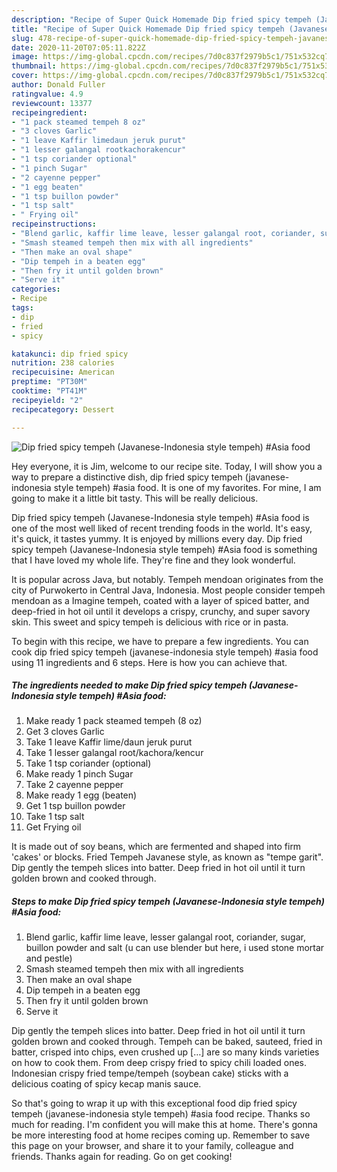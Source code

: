 ```yaml
---
description: "Recipe of Super Quick Homemade Dip fried spicy tempeh (Javanese-Indonesia style tempeh) #Asia food"
title: "Recipe of Super Quick Homemade Dip fried spicy tempeh (Javanese-Indonesia style tempeh) #Asia food"
slug: 478-recipe-of-super-quick-homemade-dip-fried-spicy-tempeh-javanese-indonesia-style-tempeh-asia-food
date: 2020-11-20T07:05:11.822Z
image: https://img-global.cpcdn.com/recipes/7d0c837f2979b5c1/751x532cq70/dip-fried-spicy-tempeh-javanese-indonesia-style-tempeh-asia-food-recipe-main-photo.jpg
thumbnail: https://img-global.cpcdn.com/recipes/7d0c837f2979b5c1/751x532cq70/dip-fried-spicy-tempeh-javanese-indonesia-style-tempeh-asia-food-recipe-main-photo.jpg
cover: https://img-global.cpcdn.com/recipes/7d0c837f2979b5c1/751x532cq70/dip-fried-spicy-tempeh-javanese-indonesia-style-tempeh-asia-food-recipe-main-photo.jpg
author: Donald Fuller
ratingvalue: 4.9
reviewcount: 13377
recipeingredient:
- "1 pack steamed tempeh 8 oz"
- "3 cloves Garlic"
- "1 leave Kaffir limedaun jeruk purut"
- "1 lesser galangal rootkachorakencur"
- "1 tsp coriander optional"
- "1 pinch Sugar"
- "2 cayenne pepper"
- "1 egg beaten"
- "1 tsp buillon powder"
- "1 tsp salt"
- " Frying oil"
recipeinstructions:
- "Blend garlic, kaffir lime leave, lesser galangal root, coriander, sugar, buillon powder and salt (u can use blender but here, i used stone mortar and pestle)"
- "Smash steamed tempeh then mix with all ingredients"
- "Then make an oval shape"
- "Dip tempeh in a beaten egg"
- "Then fry it until golden brown"
- "Serve it"
categories:
- Recipe
tags:
- dip
- fried
- spicy

katakunci: dip fried spicy 
nutrition: 238 calories
recipecuisine: American
preptime: "PT30M"
cooktime: "PT41M"
recipeyield: "2"
recipecategory: Dessert

---
```



![Dip fried spicy tempeh (Javanese-Indonesia style tempeh) #Asia food](https://img-global.cpcdn.com/recipes/7d0c837f2979b5c1/751x532cq70/dip-fried-spicy-tempeh-javanese-indonesia-style-tempeh-asia-food-recipe-main-photo.jpg)

Hey everyone, it is Jim, welcome to our recipe site. Today, I will show you a way to prepare a distinctive dish, dip fried spicy tempeh (javanese-indonesia style tempeh) #asia food. It is one of my favorites. For mine, I am going to make it a little bit tasty. This will be really delicious.

Dip fried spicy tempeh (Javanese-Indonesia style tempeh) #Asia food is one of the most well liked of recent trending foods in the world. It's easy, it's quick, it tastes yummy. It is enjoyed by millions every day. Dip fried spicy tempeh (Javanese-Indonesia style tempeh) #Asia food is something that I have loved my whole life. They're fine and they look wonderful.

It is popular across Java, but notably. Tempeh mendoan originates from the city of Purwokerto in Central Java, Indonesia. Most people consider tempeh mendoan as a Imagine tempeh, coated with a layer of spiced batter, and deep-fried in hot oil until it develops a crispy, crunchy, and super savory skin. This sweet and spicy tempeh is delicious with rice or in pasta.


To begin with this recipe, we have to prepare a few ingredients. You can cook dip fried spicy tempeh (javanese-indonesia style tempeh) #asia food using 11 ingredients and 6 steps. Here is how you can achieve that.

<!--inarticleads1-->

##### The ingredients needed to make Dip fried spicy tempeh (Javanese-Indonesia style tempeh) #Asia food:

1. Make ready 1 pack steamed tempeh (8 oz)
1. Get 3 cloves Garlic
1. Take 1 leave Kaffir lime/daun jeruk purut
1. Take 1 lesser galangal root/kachora/kencur
1. Take 1 tsp coriander (optional)
1. Make ready 1 pinch Sugar
1. Take 2 cayenne pepper
1. Make ready 1 egg (beaten)
1. Get 1 tsp buillon powder
1. Take 1 tsp salt
1. Get  Frying oil


It is made out of soy beans, which are fermented and shaped into firm &#39;cakes&#39; or blocks. Fried Tempeh Javanese style, as known as &#34;tempe garit&#34;. Dip gently the tempeh slices into batter. Deep fried in hot oil until it turn golden brown and cooked through. 

<!--inarticleads2-->

##### Steps to make Dip fried spicy tempeh (Javanese-Indonesia style tempeh) #Asia food:

1. Blend garlic, kaffir lime leave, lesser galangal root, coriander, sugar, buillon powder and salt (u can use blender but here, i used stone mortar and pestle)
1. Smash steamed tempeh then mix with all ingredients
1. Then make an oval shape
1. Dip tempeh in a beaten egg
1. Then fry it until golden brown
1. Serve it


Dip gently the tempeh slices into batter. Deep fried in hot oil until it turn golden brown and cooked through. Tempeh can be baked, sauteed, fried in batter, crisped into chips, even crushed up […] are so many kinds varieties on how to cook them. From deep crispy fried to spicy chili loaded ones. Indonesian crispy fried tempe/tempeh (soybean cake) sticks with a delicious coating of spicy kecap manis sauce. 

So that's going to wrap it up with this exceptional food dip fried spicy tempeh (javanese-indonesia style tempeh) #asia food recipe. Thanks so much for reading. I'm confident you will make this at home. There's gonna be more interesting food at home recipes coming up. Remember to save this page on your browser, and share it to your family, colleague and friends. Thanks again for reading. Go on get cooking!
